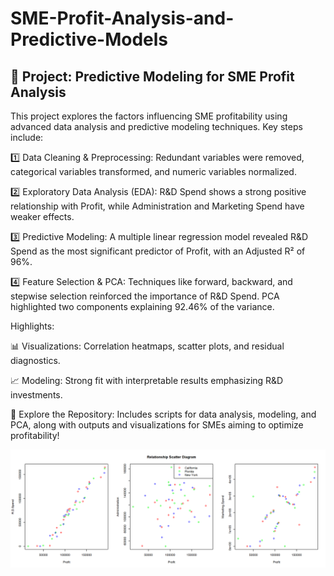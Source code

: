 # SME-Profit-Analysis-and-Predictive-Models

## 🚀 Project: Predictive Modeling for SME Profit Analysis

This project explores the factors influencing SME profitability using advanced data analysis and predictive modeling techniques. Key steps include:

1️⃣ Data Cleaning & Preprocessing: Redundant variables were removed, categorical variables transformed, and numeric variables normalized.

2️⃣ Exploratory Data Analysis (EDA): R&D Spend shows a strong positive relationship with Profit, while Administration and Marketing Spend have weaker effects.

3️⃣ Predictive Modeling: A multiple linear regression model revealed R&D Spend as the most significant predictor of Profit, with an Adjusted R² of 96%.

4️⃣ Feature Selection & PCA: Techniques like forward, backward, and stepwise selection reinforced the importance of R&D Spend. PCA highlighted two components explaining 92.46% of the variance.

Highlights:

📊 Visualizations: Correlation heatmaps, scatter plots, and residual diagnostics.

📈 Modeling: Strong fit with interpretable results emphasizing R&D investments.

🔗 Explore the Repository: Includes scripts for data analysis, modeling, and PCA, along with outputs and visualizations for SMEs aiming to optimize profitability!

![](https://github.com/Nareshkumarmallela/SME-Profit-Analysis-and-Predictive-Models/blob/main/Scatter_diagram.png)


